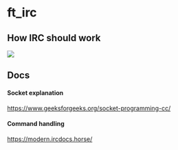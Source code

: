 # ft_irc

## How IRC should work
<img src="https://media.geeksforgeeks.org/wp-content/uploads/20220330131350/StatediagramforserverandclientmodelofSocketdrawio2-448x660.png">

## Docs
#### Socket explanation
https://www.geeksforgeeks.org/socket-programming-cc/

#### Command handling
https://modern.ircdocs.horse/
